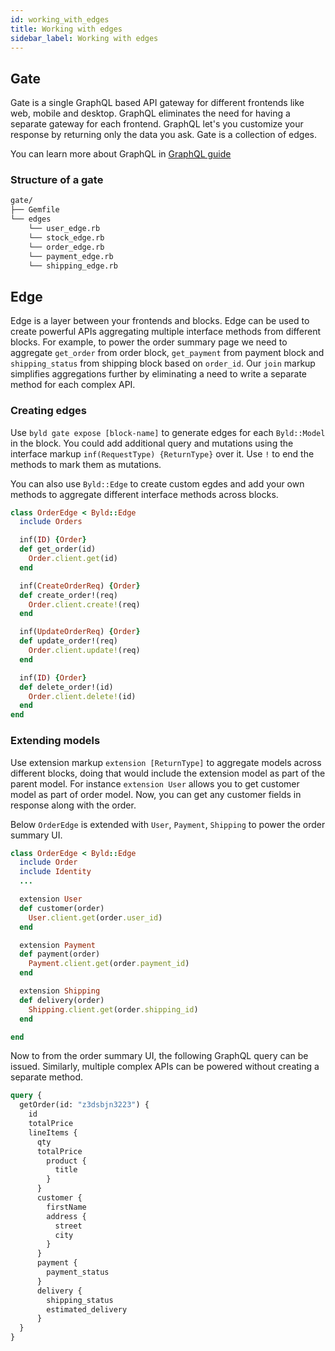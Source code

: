 ```yaml
---
id: working_with_edges
title: Working with edges
sidebar_label: Working with edges
---
```

## Gate

Gate is a single GraphQL based API gateway for different frontends like web, mobile and desktop. GraphQL eliminates the need for having a separate gateway for each frontend. GraphQL let's you customize your response by returning only the data you ask. Gate is a collection of edges.

You can learn more about GraphQL in [GraphQL guide](https://graphql.org/)

### Structure of a gate

```sh
gate/
├── Gemfile
└── edges
    └── user_edge.rb
    └── stock_edge.rb
    └── order_edge.rb
    └── payment_edge.rb
    └── shipping_edge.rb
```

## Edge

Edge is a layer between your frontends and blocks. Edge can be used to create powerful APIs aggregating multiple interface methods from different blocks. For example, to power the order summary page we need to aggregate `get_order` from order block, `get_payment` from payment block and `shipping_status` from shipping block based on `order_id`. Our `join` markup  simplifies aggregations further by eliminating a need to write a separate method for each complex API.


### Creating edges

Use `byld gate expose [block-name]` to generate edges for each `Byld::Model` in the block. You could add additional query and mutations using the interface markup
`inf(RequestType) {ReturnType}` over it. Use `!` to end the methods to mark them as mutations.

You can also use `Byld::Edge` to create custom egdes and add your own methods to aggregate different interface methods across blocks.

```ruby
class OrderEdge < Byld::Edge
  include Orders

  inf(ID) {Order}
  def get_order(id)
    Order.client.get(id)
  end

  inf(CreateOrderReq) {Order}
  def create_order!(req)
    Order.client.create!(req)
  end

  inf(UpdateOrderReq) {Order}
  def update_order!(req)
    Order.client.update!(req)
  end

  inf(ID) {Order}
  def delete_order!(id)
    Order.client.delete!(id)
  end
end
```

### Extending models

Use extension markup `extension [ReturnType]` to aggregate models across different blocks, doing that would include the extension model as part of the parent model. For instance `extension User` allows you to get customer model as part of order model. Now, you can get any customer fields in response along with the order.

Below `OrderEdge` is extended with `User`, `Payment`, `Shipping` to power the order summary UI.
```ruby
class OrderEdge < Byld::Edge
  include Order
  include Identity
  ...

  extension User
  def customer(order)
    User.client.get(order.user_id)
  end

  extension Payment
  def payment(order)
    Payment.client.get(order.payment_id)
  end

  extension Shipping
  def delivery(order)
    Shipping.client.get(order.shipping_id)
  end

end
```

Now to from the order summary UI, the following GraphQL query can be issued. Similarly, multiple complex APIs can be powered without creating a separate method.

```graphql
query {
  getOrder(id: "z3dsbjn3223") {
    id
    totalPrice
    lineItems {
      qty
      totalPrice
        product {
          title
        }
      }
      customer {
        firstName
        address {
          street
          city
        }
      }
      payment {
        payment_status
      }
      delivery {
        shipping_status
        estimated_delivery
      }
  }
}
```
